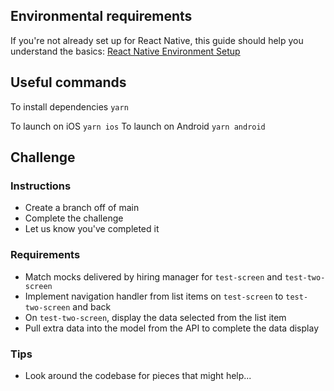## Environmental requirements
If you're not already set up for React Native, this guide should help you understand the basics:
[React Native Environment Setup](https://reactnative.dev/docs/environment-setup)

## Useful commands
To install dependencies `yarn`

To launch on iOS `yarn ios`
To launch on Android `yarn android`

## Challenge

### Instructions
- Create a branch off of main
- Complete the challenge
- Let us know you've completed it

### Requirements
- Match mocks delivered by hiring manager for `test-screen` and `test-two-screen`
- Implement navigation handler from list items on `test-screen` to `test-two-screen` and back
- On `test-two-screen`, display the data selected from the list item
- Pull extra data into the model from the API to complete the data display

### Tips
- Look around the codebase for pieces that might help...
